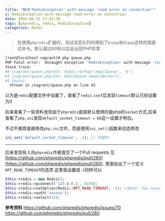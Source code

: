 ```yaml
---
title: "解决'RedisException' with message 'read error on connection'"
s: RedisException-with-message-read-error on connection
date: 2016-06-22 17:41:38
tags: [phpredis, redis, RedisException]
categories: Redis
---
```


> 在使用`phpredis`扩展时，测试消息队列时用到了`brpop`和`blpop`这样的阻塞式命令。默认超过60秒以后会出现PHP异常

```sh
[root@localhost vagrant]# php queue.php 
PHP Fatal error:  Uncaught exception 'RedisException' with message 'read error on connection' in /vagrant/queue.php:43
Stack trace:
#0 /vagrant/queue.php(43): Redis->brPop('emailQueue', '0')
#1 /vagrant/queue.php(54): EmailQueue->emailWorker()
#2 {main}
  thrown in /vagrant/queue.php on line 43
```
<!-- more -->
以为是`redis`配置文件中设置了，查看了`redis.conf`后发现`timeout`默认已经设置为0

后来查看了一些资料发现由于`phpredis`底层默认使用的是php的`socket`方式,后来查看了`php.ini`发现`default_socket_timeout = 60`这一设置才明白。

不过不推荐直接修改`php.ini`文件，而是使用`ini_set()`函数来动态修改
```php
ini_set('default_socket_timeout', -1); // 不超时
```
---
后来发现有人向`phpredis`作者提交了一个Pull requests 见[https://github.com/phpredis/phpredis/pull/260](https://github.com/phpredis/phpredis/pull/260). 里面给出了一个定义`OPT_READ_TIMEOUT`的选项 这里我设置成`-1`同样可以
```php
$this->redis = new Redis();
$this->redis->pconnect('127.0.0.1', 6379);
$this->redis->setOption(Redis::OPT_READ_TIMEOUT, -1); //Note: You cannot setOption(Redis::OPT_READ_TIMEOUT, 0) to NOT time out. php_stream_set_option doesn't accept 0 for that purpose.
$this->redis->auth('xxxxxx');
$this->redis->select(15);
```


**参考资料**
https://github.com/phpredis/phpredis/issues/70
https://github.com/phpredis/phpredis/pull/260



